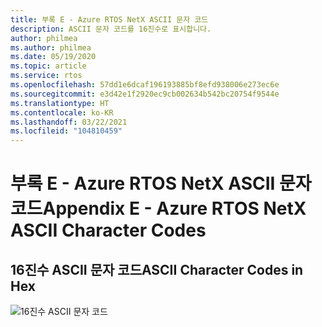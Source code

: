 ```yaml
---
title: 부록 E - Azure RTOS NetX ASCII 문자 코드
description: ASCII 문자 코드를 16진수로 표시합니다.
author: philmea
ms.author: philmea
ms.date: 05/19/2020
ms.topic: article
ms.service: rtos
ms.openlocfilehash: 57dd1e6dcaf196193885bf8efd938006e273ec6e
ms.sourcegitcommit: e3d42e1f2920ec9cb002634b542bc20754f9544e
ms.translationtype: HT
ms.contentlocale: ko-KR
ms.lasthandoff: 03/22/2021
ms.locfileid: "104810459"
---
```

# <a name="appendix-e---azure-rtos-netx-ascii-character-codes"></a><span data-ttu-id="bac14-103">부록 E - Azure RTOS NetX ASCII 문자 코드</span><span class="sxs-lookup"><span data-stu-id="bac14-103">Appendix E - Azure RTOS NetX ASCII Character Codes</span></span>

## <a name="ascii-character-codes-in-hex"></a><span data-ttu-id="bac14-104">16진수 ASCII 문자 코드</span><span class="sxs-lookup"><span data-stu-id="bac14-104">ASCII Character Codes in Hex</span></span>

![16진수 ASCII 문자 코드](./media/user-guide/ascii-character-codes-hex.png) 